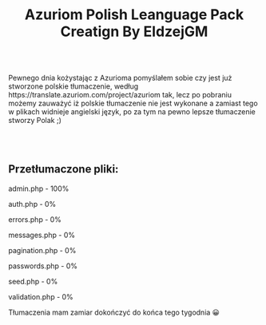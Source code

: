 <center><h1>Azuriom Polish Leanguage Pack Creatign By EldzejGM</h1></center>
<br>
<br>
<p>Pewnego dnia kożystając z Azurioma pomyślałem sobie czy jest już stworzone polskie tłumaczenie, według https://translate.azuriom.com/project/azuriom tak, lecz po pobraniu możemy zauważyć iż polskie tłumaczenie nie jest wykonane a zamiast tego w plikach widnieje angielski język, po za tym na pewno lepsze tłumaczenie stworzy Polak ;)</p>
<br>
<br>
<h2>Przetłumaczone pliki:</h2>
<p>admin.php - 100%</p>
<p>auth.php - 0%</p>
<p>errors.php - 0%</p>
<p>messages.php - 0%</p>
<p>pagination.php - 0%</p>
<p>passwords.php - 0%</p>
<p>seed.php - 0%</p>
<p>validation.php - 0%</p>

<p>Tłumaczenia mam zamiar dokończyć do końca tego tygodnia 😀</p>
